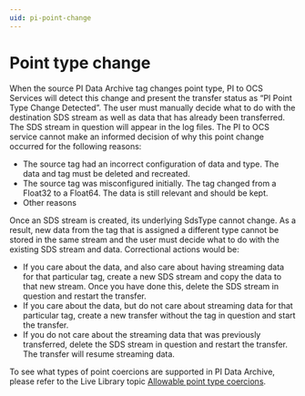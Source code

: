 ```yaml
---
uid: pi-point-change
---
```


# Point type change

When the source PI Data Archive tag changes point type, PI to OCS Services will detect this change and present the transfer status as “PI Point Type Change Detected”.
The user must manually decide what to do with the destination SDS stream as well as data that has already been transferred.  The SDS stream in question will appear in the log files. The PI to OCS service cannot make an informed decision of why this point change occurred for the following reasons:

* The source tag had an incorrect configuration of data and type. The data and tag must be deleted and recreated.
* The source tag was misconfigured initially. The tag changed from a Float32 to a Float64. The data is still relevant and should be kept.
* Other reasons

Once an SDS stream is created, its underlying SdsType cannot change. As a result, new data from the tag that is assigned a different type cannot be stored in the same stream and the user must decide what to do with the existing SDS stream and data. Correctional actions would be:

* If you care about the data, and also care about having streaming data for that particular tag, create a new SDS stream and copy the data to that new stream. Once you have done this, delete the SDS stream in question and restart the transfer.
* If you care about the data, but do not care about streaming data for that particular tag, create a new transfer without the tag in question and start the transfer. 
* If you do not care about the streaming data that was previously transferred, delete the SDS stream in question and restart the transfer. The transfer will resume streaming data.

To see what types of point coercions are supported in PI Data Archive, please refer to the Live Library topic [Allowable point type coercions](https://livelibrary.osisoft.com/LiveLibrary/content/en/server-v14/GUID-FA9A99C2-0E4A-4BCE-90E7-18D45EF15EF6).
